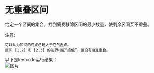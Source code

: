 # 无重叠区间

给定一个区间的集合，找到需要移除区间的最小数量，使剩余区间互不重叠。

注意:

    可以认为区间的终点总是大于它的起点。
    区间 [1,2] 和 [2,3] 的边界相互“接触”，但没有相互重叠。

以下是leetcode运行结果：  
![图片](https://user-images.githubusercontent.com/58380133/140638779-5b9071cc-dea5-4158-92d3-6bd0c7f1e4af.png)
